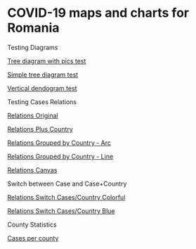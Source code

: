 # COVID-19 maps and charts for Romania

Testing Diagrams

[Tree diagram with pics test](https://alexaac.github.io/covid-19-testing/tree_diagram_with_pics)

[Simple tree diagram test](https://alexaac.github.io/covid-19-testing/tree_diagram)

[Vertical dendogram test](https://alexaac.github.io/covid-19-testing/tree_diagram_vertical)

Testing Cases Relations

[Relations Original](https://alexaac.github.io/covid-19-testing/covid-19-relations-orig)

[Relations Plus Country](https://alexaac.github.io/covid-19-testing/covid-19-relations)

[Relations Grouped by Country - Arc](https://alexaac.github.io/covid-19-testing/covid-19-relations-grouped)

[Relations Grouped by Country - Line](https://alexaac.github.io/covid-19-testing/covid-19-relations-grouped-line)

[Relations Canvas](https://alexaac.github.io/covid-19-testing/covid-19-relations-canvas)

Switch between Case and Case+Country

[Relations Switch Cases/Country Colorful](https://alexaac.github.io/covid-19-testing/covid-19-relations-switch)

[Relations Switch Cases/Country Blue](https://alexaac.github.io/covid-19-testing/covid-19-relations-switch-blue)

County Statistics

[Cases per county](https://alexaac.github.io/covid-19-testing/treemap)


